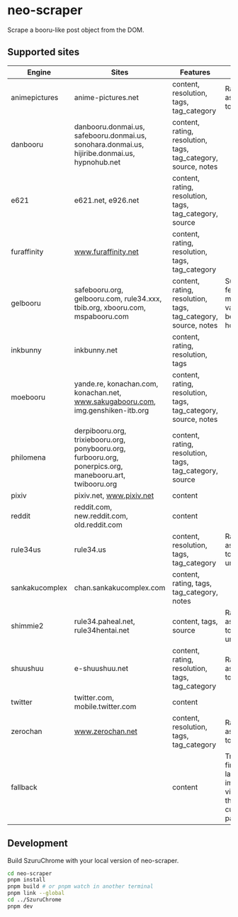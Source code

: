 # neo-scraper

Scrape a booru-like post object from the DOM.

## Supported sites

| Engine         | Sites                                                                                                                                    | Features                                                       | Notes                                                         |
| -------------- | ---------------------------------------------------------------------------------------------------------------------------------------- | -------------------------------------------------------------- | ------------------------------------------------------------- |
| animepictures  | anime-pictures.net                                                                                                                       | content, resolution, tags, tag_category                        | Rating is assumed to be safe.                                 |
| danbooru       | danbooru.donmai.us, safebooru.donmai.us, sonohara.donmai.us, hijiribe.donmai.us, hypnohub.net                                            | content, rating, resolution, tags, tag_category, source, notes |                                                               |
| e621           | e621.net, e926.net                                                                                                                       | content, rating, resolution, tags, tag_category, source        |                                                               |
| furaffinity    | www.furaffinity.net                                                                                                                      | content, rating, resolution, tags, tag_category                |                                                               |
| gelbooru       | safebooru.org, gelbooru.com, rule34.xxx, tbib.org, xbooru.com, mspabooru.com                                                             | content, rating, resolution, tags, tag_category, source, notes | Supported features might vary between hosts.                  |
| inkbunny       | inkbunny.net                                                                                                                             | content, rating, resolution, tags                              |                                                               |
| moebooru       | yande.re, konachan.com, konachan.net, www.sakugabooru.com, img.genshiken-itb.org                                                         | content, rating, resolution, tags, tag_category, source, notes |                                                               |
| philomena      | derpibooru.org, trixiebooru.org, ponybooru.org, furbooru.org, ponerpics.org, manebooru.art, twibooru.org                                 | content, rating, resolution, tags, tag_category, source        |                                                               |
| pixiv          | pixiv.net, www.pixiv.net                                                                                                                 | content                                                        |                                                               |
| reddit         | reddit.com, new.reddit.com, old.reddit.com                                                                                               | content                                                        |                                                               |
| rule34us       | rule34.us                                                                                                                                | content, resolution, tags, tag_category                        | Rating is assumed to be unsafe.                               |
| sankakucomplex | chan.sankakucomplex.com                                                                                                                  | content, rating, tags, tag_category, notes                     |                                                               |
| shimmie2       | rule34.paheal.net, rule34hentai.net                                                                                                      | content, tags, source                                          | Rating is assumed to be unsafe.                               |
| shuushuu       | e-shuushuu.net                                                                                                                           | content, rating, resolution, tags, tag_category                | Rating is assumed to be safe.                                 |
| twitter        | twitter.com, mobile.twitter.com                                                                                                          | content                                                        |                                                               |
| zerochan       | www.zerochan.net                                                                                                                         | content, resolution, tags, tag_category                        | Rating is assumed to be safe.                                 |
| fallback       |                                                                                                                                          | content                                                        | Tries to find the largest image or video on the current page. |

## Development

Build SzuruChrome with your local version of neo-scraper.

```sh
cd neo-scraper
pnpm install
pnpm build # or pnpm watch in another terminal
pnpm link --global
cd ../SzuruChrome
pnpm dev
```
